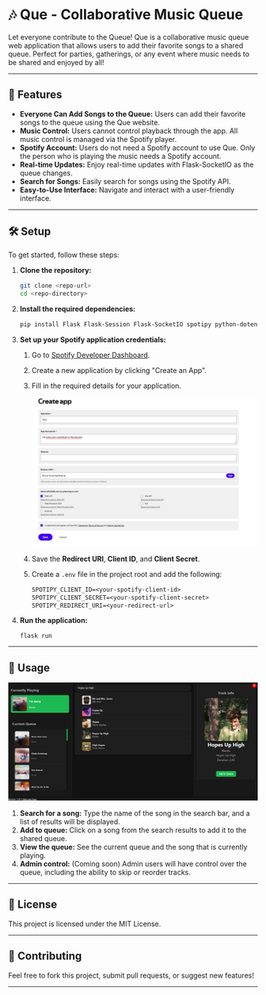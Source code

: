 # 🎶 Que - Collaborative Music Queue

Let everyone contribute to the Queue! Que is a collaborative music queue web application that allows users to add their favorite songs to a shared queue. Perfect for parties, gatherings, or any event where music needs to be shared and enjoyed by all!

---

## 🚀 Features
- **Everyone Can Add Songs to the Queue:** Users can add their favorite songs to the queue using the Que website.
- **Music Control:** Users cannot control playback through the app. All music control is managed via the Spotify player.
- **Spotify Account:** Users do not need a Spotify account to use Que. Only the person who is playing the music needs a Spotify account.
- **Real-time Updates:** Enjoy real-time updates with Flask-SocketIO as the queue changes.
- **Search for Songs:** Easily search for songs using the Spotify API.
- **Easy-to-Use Interface:** Navigate and interact with a user-friendly interface.
  
---

## 🛠 Setup

To get started, follow these steps:

1. **Clone the repository:**
    ```bash
    git clone <repo-url>
    cd <repo-directory>
    ```

2. **Install the required dependencies:**
    ```bash
    pip install Flask Flask-Session Flask-SocketIO spotipy python-dotenv
    ```

3. **Set up your Spotify application credentials:**
    1. Go to [Spotify Developer Dashboard](https://developer.spotify.com/dashboard).
    2. Create a new application by clicking "Create an App".
    3. Fill in the required details for your application. 
   
       ![Create Spotify App](/static/images/Readme/Spotify_dev.png)
       
    4. Save the **Redirect URI**, **Client ID**, and **Client Secret**.
    5. Create a `.env` file in the project root and add the following:
       ```env
       SPOTIPY_CLIENT_ID=<your-spotify-client-id>
       SPOTIPY_CLIENT_SECRET=<your-spotify-client-secret>
       SPOTIPY_REDIRECT_URI=<your-redirect-url>
       ```

4. **Run the application:**
    ```bash
    flask run
    ```
---

## 📸 Usage

![Dashboard Screenshot](/static/images/Readme/Dashboard.png)

1. **Search for a song:** Type the name of the song in the search bar, and a list of results will be displayed.
2. **Add to queue:** Click on a song from the search results to add it to the shared queue.
3. **View the queue:** See the current queue and the song that is currently playing.
4. **Admin control:** (Coming soon) Admin users will have control over the queue, including the ability to skip or reorder tracks.

---


## 📝 License
This project is licensed under the MIT License.

---

## 🙌 Contributing
Feel free to fork this project, submit pull requests, or suggest new features!

---